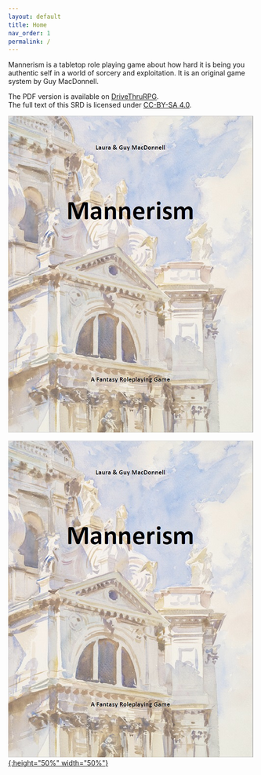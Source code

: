 ```yaml
---
layout: default
title: Home
nav_order: 1
permalink: /
---
```


Mannerism is a tabletop role playing game about how hard it is being you authentic self in a world of sorcery and exploitation. It is an original game system by Guy MacDonnell.

The PDF version is available on [DriveThruRPG](https://www.drivethrurpg.com/product/373473/Mannerism).  
The full text of this SRD is licensed under [CC-BY-SA 4.0](https://creativecommons.org/licenses/by-sa/4.0/).  

<p></p>

![Cover](img/MannerismCover.jpg)

[![Alt text](/img/MannerismCover.jpg "Click to embiggen"){:height="50%" width="50%"}](/img/MannerismCover.jpg)
